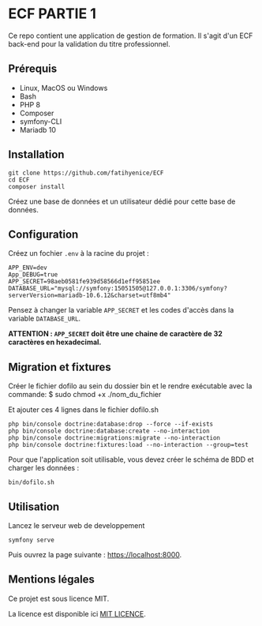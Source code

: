 # ECF PARTIE 1

Ce repo contient une application de gestion de formation.
Il s'agit d'un ECF back-end pour la validation du titre professionnel.

## Prérequis

- Linux, MacOS ou Windows
- Bash
- PHP 8
- Composer
- symfony-CLI
- Mariadb 10 

## Installation

```
git clone https://github.com/fatihyenice/ECF
cd ECF
composer install
```

Créez une base de données et un utilisateur dédié pour cette base de données.

## Configuration

Créez un fochier `.env` à la racine du projet :

```
APP_ENV=dev
App_DEBUG=true
APP_SECRET=98aeb0581fe939d58566d1eff95851ee
DATABASE_URL="mysql://symfony:15051505@127.0.0.1:3306/symfony?serverVersion=mariadb-10.6.12&charset=utf8mb4"
```

Pensez à changer la variable `APP_SECRET` et les codes d'accès dans la variable `DATABASE_URL`.

**ATTENTION : `APP_SECRET` doit être une chaine de caractère de 32 caractères en hexadecimal.**

## Migration et fixtures

Créer le fichier dofilo au sein du dossier bin et le rendre exécutable avec la commande:
$ sudo chmod +x ./nom_du_fichier

Et ajouter ces 4 lignes dans le fichier dofilo.sh
``` 
php bin/console doctrine:database:drop --force --if-exists
php bin/console doctrine:database:create --no-interaction
php bin/console doctrine:migrations:migrate --no-interaction
php bin/console doctrine:fixtures:load --no-interaction --group=test 
```

Pour que l'application soit utilisable, vous devez créer le schéma de BDD et charger les données :

```
bin/dofilo.sh
```

## Utilisation

Lancez le serveur web de developpement

```
symfony serve
```

Puis ouvrez la page suivante : [https://localhost:8000](https://localhost:8000).

## Mentions légales

Ce projet est sous licence MIT.

La licence est disponible ici [MIT LICENCE](LICENCE).
